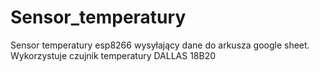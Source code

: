 # Sensor_temperatury
Sensor temperatury esp8266 wysyłający dane do arkusza google sheet.
Wykorzystuje czujnik temperatury DALLAS 18B20
